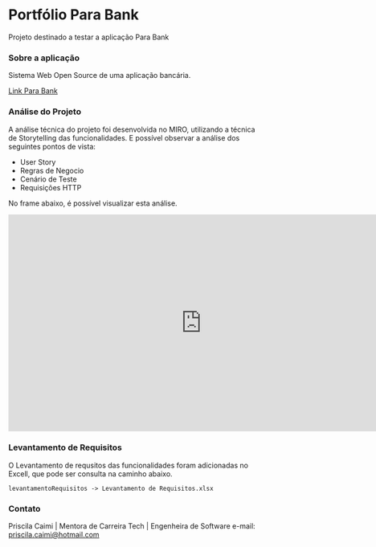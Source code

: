 # Portfólio Para Bank

Projeto destinado a testar a aplicação Para Bank

### Sobre a aplicação
Sistema Web Open Source de uma aplicação bancária. 

[Link Para Bank](https://parabank.parasoft.com/parabank/index.htm)

### Análise do Projeto

A análise técnica do projeto foi desenvolvida no MIRO, utilizando a técnica de Storytelling das funcionalidades. 
E possível observar a análise dos seguintes pontos de vista: 

- User Story
- Regras de Negocio
- Cenário de Teste
- Requisições HTTP

No frame abaixo, é possível visualizar esta análise.


<iframe width="768" height="432" src="https://miro.com/app/embed/uXjVPz3y-JU=/?pres=1&frameId=3458764544920201499&embedId=668539976629" frameborder="0" scrolling="no" allow="fullscreen; clipboard-read; clipboard-write" allowfullscreen></iframe>

### Levantamento de Requisitos

O Levantamento de requsitos das funcionalidades foram adicionadas no Excell, que pode ser consulta na caminho abaixo. 

```
levantamentoRequisitos -> Levantamento de Requisitos.xlsx
```


### Contato

Priscila Caimi | Mentora de Carreira Tech | Engenheira de Software
e-mail: priscila.caimi@hotmail.com

